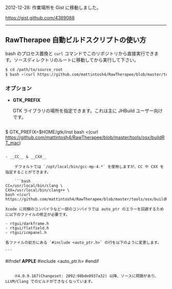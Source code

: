 
2012-12-28: 作業場所を Gist に移動しました。

https://gist.github.com/4389088

***

## RawTherapee 自動ビルドスクリプトの使い方

bash のプロセス置換と `curl` コマンドでこのリポジトリから直接実行できます。ソースディレクトリのルートに移動してから実行して下さい。

```bash
$ cd /path/to/source_root
$ bash <(curl https://github.com/mattintosh4/RawTherapee/blob/master/tools/osx/buildRT_mac)
```

### オプション

- __GTK_PREFIX__
	
	GTK ライブラリの場所を指定できます。これは主に JHBuild ユーザー向けです。
	
	```bash
$ GTK_PREFIX=$HOME/gtk/inst bash <(curl https://github.com/mattintosh4/RawTherapee/blob/master/tools/osx/buildRT_mac)
```

- __CC__ & __CXX__
	
	デフォルトでは `/opt/local/bin/gcc-mp-4.*` を使用しますが、CC や CXX を指定することができます。

	```bash
CC=/usr/local/bin/clang \
CXX=/usr/local/bin/clang++ \
bash <(curl https://github.com/mattintosh4/RawTherapee/blob/master/tools/osx/buildRT_mac)
```

	Xcode に同梱のコンパイラなど一部のコンパイラでは auto_ptr のエラーを回避するために以下のファイルの修正が必要です。

	- rtgui/darkframe.h
	- rtgui/flatfield.h
	- rtgui/icmpanel.h

	各ファイルの前方にある `#include <auto_ptr.h>` の行を以下のように変更します。
	
	```
#ifndef __APPLE__
#include <auto_ptr.h>
#endif
```
	
	※4.0.9.167(Changeset: 2092:08bde0937a32) 以降、ソースに問題があり、LLVM/Clang でのビルドができなくなっています。